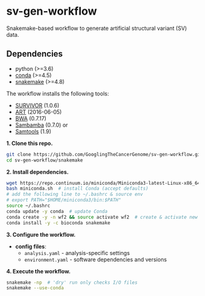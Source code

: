 # sv-gen-workflow

Snakemake-based workflow to generate artificial structural variant (SV) data.

## Dependencies

-   python (>=3.6)
-   [conda](https://conda.io/) (>=4.5)
-   [snakemake](https://snakemake.readthedocs.io/) (>=4.8)

The workflow installs the following tools:

-   [SURVIVOR](https://github.com/fritzsedlazeck/SURVIVOR) (1.0.6)
-   [ART](https://www.niehs.nih.gov/research/resources/software/biostatistics/art/) (2016-06-05)
-   [BWA](https://github.com/lh3/bwa) (0.7.17)
-   [Sambamba](https://github.com/biod/sambamba) (0.7.0) or
-   [Samtools](https://github.com/samtools/samtools) (1.9)

**1. Clone this repo.**

```bash
git clone https://github.com/GooglingTheCancerGenome/sv-gen-workflow.git
cd sv-gen-workflow/snakemake
```

**2. Install dependencies.**

```bash
wget https://repo.continuum.io/miniconda/Miniconda3-latest-Linux-x86_64.sh -O miniconda.sh  # download Miniconda installer (with Python 3)
bash miniconda.sh  # install Conda (accept defaults)
# add the following line to ~/.bashrc & source env
# export PATH="$HOME/miniconda3/bin:$PATH"
source ~/.bashrc
conda update -y conda  # update Conda
conda create -y -n wf2 && source activate wf2  # create & activate new env
conda install -y -c bioconda snakemake
```

**3. Configure the workflow.**

-   **config files**:
    -   `analysis.yaml` - analysis-specific settings
    -   `environment.yaml` - software dependencies and versions

**4. Execute the workflow.**

```bash
snakemake -np  # 'dry' run only checks I/O files
snakemake --use-conda
```
